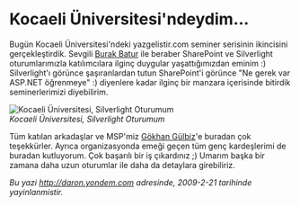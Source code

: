 # Kocaeli Üniversitesi'ndeydim... 

Bugün Kocaeli Üniversitesi'ndeki yazgelistir.com seminer serisinin
ikincisini gerçekleştirdik. Sevgili [Burak
Batur](http://burakbatur.blogspot.com/) ile beraber SharePoint ve
Silverlight oturumlarımızla katılımcılara ilginç duygular
yaşattığımızdan eminim :) Silverlight'ı görünce şaşıranlardan tutun
SharePoint'i görünce "Ne gerek var ASP.NET öğrenmeye" :) diyenlere kadar
ilginç bir manzara içerisinde bitirdik seminerlerimizi diyebilirim.

![Kocaeli Üniversitesi, Silverlight
Oturumum](../media/Kocaeli_Universitesindeydim/20022009_1.jpg)\
*Kocaeli Üniversitesi, Silverlight Oturumum*

Tüm katılan arkadaşlar ve MSP'miz [Gökhan
Gülbiz](http://ggulbiz.blogspot.com/)'e buradan çok teşekkürler. Ayrıca
organizasyonda emeği geçen tüm genç kardeşlerimi de buradan kutluyorum.
Çok başarılı bir iş çıkardınız ;) Umarım başka bir zamana daha uzun
oturumlar ile daha da detaylara girebiliriz.


*Bu yazi http://daron.yondem.com adresinde, 2009-2-21 tarihinde yayinlanmistir.*